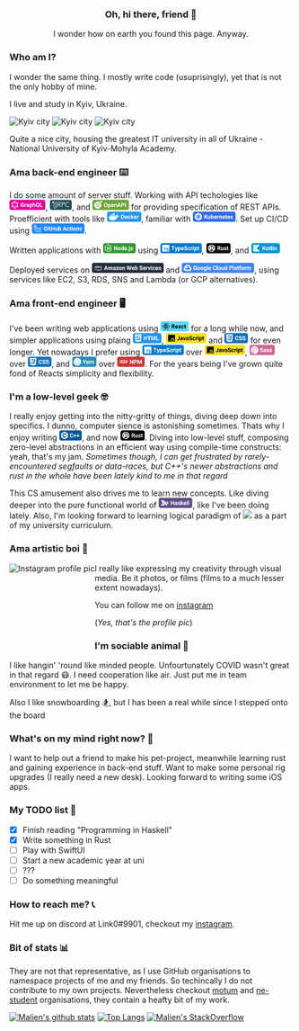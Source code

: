 
<h3 align="center"> Oh, hi there, friend 👋 </h3>
<p align="center">I wonder how on earth you found this page. Anyway.</p>

### Who am I? 
I wonder the same thing. I mostly write code (usuprisingly), yet that is not the only hobby of mine.

I live and study in Kyiv, Ukraine. 

<img alt="Kyiv city" height="230px"
src="https://lh3.googleusercontent.com/proxy/01i6j1cBs8cHCwDeAfrcQo2HkCLPXcA_eQwwzsxoSHxqfDfxbgITfQMdHNMGIHnOYhIzNweKdT7x5WsvAXSDB7Jl8lehUYvKcs2Rih0aPHhySikndw">
<img alt="Kyiv city" height="230px"
src="https://images.unian.net/photos/2019_04/1555060857-5904.png?0.7201533713226083">
<img alt="Kyiv city" height="230px"
src="https://images.fineartamerica.com/images/artworkimages/mediumlarge/1/1-national-university-of-kyiv-mohyla-academy-alain-de-maximy.jpg">

Quite a nice city, housing the greatest IT university in all of Ukraine - National University of Kyiv-Mohyla Academy.

### Ama back-end engineer ⌨️
I do some amount of server stuff. Working with API techologies like <img height="18" src="assets/graphql.svg" />, <img height="18" src="assets/grpc.png" />, and <img height="18" src="assets/openapi.svg" /> for providing specification of REST APIs. Proefficient with tools like <img height="18" src="assets/docker.svg" />, familiar with <img height="18" src="assets/kubernetes.svg" />. Set up CI/CD using <img height="18" src="assets/ghactions.svg" />.

Written applications with <img height="18" src="assets/nodejs.svg" /> using <img height="18" src="assets/typescript.svg" />, <img height="18" src="assets/rust.svg" />, and <img height="18" src="assets/kotlin.svg" />

Deployed services on <img height="18" src="assets/aws.svg" /> and <img height="18" src="assets/gcp.svg" />, using services like EC2, S3, RDS, SNS and Lambda (or GCP alternatives).

### Ama front-end engineer 🖥
I've been writing web applications using <img height="18" src="assets/react.svg" /> for a long while now, and simpler applications using plaing <img height="18" src="assets/html.svg" />, <img height="18" src="assets/javascript.svg" /> and <img height="18" src="assets/css.svg" /> for even longer. Yet nowadays I prefer using <img height="18" src="assets/typescript.svg" /> over <img height="18" src="assets/javascript.svg" />, <img height="18" src="assets/sass.svg" /> over <img height="18" src="assets/css.svg" />, and <img height="18" src="assets/yarn.svg" /> over <img height="18" src="assets/npm.svg" />. For the years being I've grown quite fond of Reacts simplicity and flexibility.

### I'm a low-level geek 🤓
I really enjoy getting into the nitty-gritty of things, diving deep down into specifics. I dunno, computer sience is astonishing sometimes. Thats why I enjoy writing <img height="18" src="assets/cpp.svg" />, and now <img height="18" src="assets/rust.svg" />. Diving into low-level stuff, composing zero-level abstractions in an efficient way using compile-time constructs: yeah, that's my jam. _Sometimes though, I can get frustrated by rarely-encountered segfaults or data-races, but C++'s newer abstractions and rust in the whole have been lately kind to me in that regard_

This CS amusement also drives me to learn new concepts. Like diving deeper into the pure functional world of <img height="18" src="assets/haskell.svg" />, like I've been doing lately. Also, I'm looking forward to learning logical paradigm of <img height="18" src="assets/prolog.svg" /> as a part of my university curriculum.

### Ama artistic boi 📸
[<img height="150px" align="left" alt="Instagram profile pic" src="https://i.imgur.com/g0kPFkq.png">](https://www.instagram.com/q_link0_p/)

I really like expressing my creativity through visual media. Be it photos, or films (films to a much lesser extent nowadays). 

You can follow me on [instagram](https://www.instagram.com/q_link0_p/)

(_Yes, that's the profile pic_)

### I'm sociable animal 🐝
I like hangin' 'round like minded people. Unfourtunately COVID wasn't great in that regard 😷. I need cooperation like air. Just put me in team environment to let me be happy.

Also I like snowboarding 🏂, but I has been a real while since I stepped onto the board

### What's on my mind right now? 🧠
I want to help out a friend to make his pet-project, meanwhile learning rust and gaining experience in back-end stuff.
Want to make some personal rig upgrades (I really need a new desk).
Looking forward to writing some iOS apps.

### My TODO list 📝
- [X] Finish reading "Programming in Haskell"
- [X] Write something in Rust
- [ ] Play with SwiftUI
- [ ] Start a new academic year at uni
- [ ] ???
- [ ] Do something meaningful

### How to reach me? 📞
Hit me up on discord at Link0#9901, checkout my [instagram](https://www.instagram.com/q_link0_p/).

### Bit of stats 📊
They are not that representative, as I use GitHub organisations to namespace projects of me and my friends. So techincally I do not contribute to my own projects. Nevertheless checkout [motum](https://github.com/MotumInc) and [ne-student](https://github.com/Ne-Student) organisations, they contain a heafty bit of my work.

[![Malien's github stats](https://github-readme-stats.vercel.app/api?username=malien&count_private=true&show_icons=true&hide=stars&theme=buefy&bg_color=145,ffffff,f4ddff)](https://github.com/anuraghazra/github-readme-stats)
[![Top Langs](https://github-readme-stats.vercel.app/api/top-langs/?username=malien&hide=JavaScript&layout=compact&bg_color=145,ffffff,87ecd3)](https://github.com/anuraghazra/github-readme-stats)
[![Malien's StackOverflow](https://github-readme-stackoverflow.vercel.app/?userID=9342577&layout=compact)](https://stackoverflow.com/users/9342577/link0)

<!--
**Malien/Malien** is a ✨ _special_ ✨ repository because its `README.md` (this file) appears on your GitHub profile.

Here are some ideas to get you started:

- 🔭 I’m currently working on ...
- 🌱 I’m currently learning ...
- 👯 I’m looking to collaborate on ...
- 🤔 I’m looking for help with ...
- 💬 Ask me about ...
- 📫 How to reach me: ...
- 😄 Pronouns: ...
- ⚡ Fun fact: ...
-->
